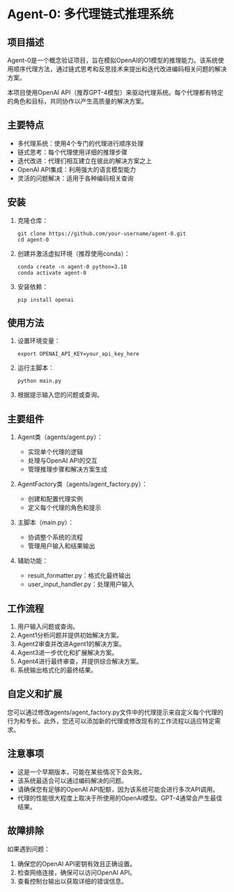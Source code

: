 # Agent-0: 多代理链式推理系统

## 项目描述

Agent-0是一个概念验证项目，旨在模拟OpenAI的O1模型的推理能力。该系统使用顺序代理方法，通过链式思考和反思技术来提出和迭代改进编码相关问题的解决方案。

本项目使用OpenAI API（推荐GPT-4模型）来驱动代理系统。每个代理都有特定的角色和目标，共同协作以产生高质量的解决方案。

## 主要特点

- 多代理系统：使用4个专门的代理进行顺序处理
- 链式思考：每个代理使用详细的推理步骤
- 迭代改进：代理们相互建立在彼此的解决方案之上
- OpenAI API集成：利用强大的语言模型能力
- 灵活的问题解决：适用于各种编码相关查询

## 安装

1. 克隆仓库：
   ```
   git clone https://github.com/your-username/agent-0.git
   cd agent-0
   ```

2. 创建并激活虚拟环境（推荐使用conda）：
   ```
   conda create -n agent-0 python=3.10
   conda activate agent-0
   ```

3. 安装依赖：
   ```
   pip install openai
   ```

## 使用方法

1. 设置环境变量：
   ```
   export OPENAI_API_KEY=your_api_key_here
   ```

2. 运行主脚本：
   ```
   python main.py
   ```

3. 根据提示输入您的问题或查询。


## 主要组件

1. Agent类（agents/agent.py）：
   - 实现单个代理的逻辑
   - 处理与OpenAI API的交互
   - 管理推理步骤和解决方案生成

2. AgentFactory类（agents/agent_factory.py）：
   - 创建和配置代理实例
   - 定义每个代理的角色和提示

3. 主脚本（main.py）：
   - 协调整个系统的流程
   - 管理用户输入和结果输出

4. 辅助功能：
   - result_formatter.py：格式化最终输出
   - user_input_handler.py：处理用户输入

## 工作流程

1. 用户输入问题或查询。
2. Agent1分析问题并提供初始解决方案。
3. Agent2审查并改进Agent1的解决方案。
4. Agent3进一步优化和扩展解决方案。
5. Agent4进行最终审查，并提供综合解决方案。
6. 系统输出格式化的最终结果。

## 自定义和扩展

您可以通过修改agents/agent_factory.py文件中的代理提示来自定义每个代理的行为和专长。此外，您还可以添加新的代理或修改现有的工作流程以适应特定需求。

## 注意事项

- 这是一个早期版本，可能在某些情况下会失败。
- 该系统最适合可以通过编码解决的问题。
- 请确保您有足够的OpenAI API配额，因为该系统可能会进行多次API调用。
- 代理的性能很大程度上取决于所使用的OpenAI模型。GPT-4通常会产生最佳结果。

## 故障排除

如果遇到问题：
1. 确保您的OpenAI API密钥有效且正确设置。
2. 检查网络连接，确保可以访问OpenAI API。
3. 查看控制台输出以获取详细的错误信息。

